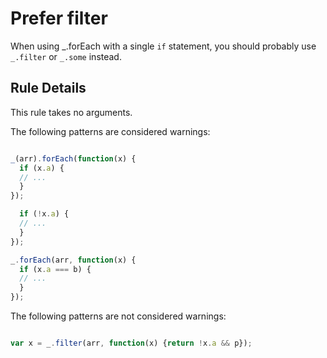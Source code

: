 # Prefer filter

When using _.forEach with a single `if` statement, you should probably use `_.filter` or `_.some` instead.

## Rule Details

This rule takes no arguments.

The following patterns are considered warnings:

```js

_(arr).forEach(function(x) { 
  if (x.a) {
  // ...
  }
});

  if (!x.a) {
  // ...
  }
});

_.forEach(arr, function(x) { 
  if (x.a === b) {
  // ...
  }
});
```

The following patterns are not considered warnings:

```js

var x = _.filter(arr, function(x) {return !x.a && p});

```
